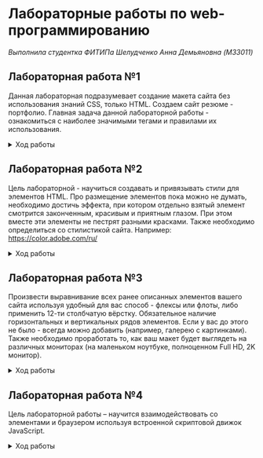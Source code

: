 # Лабораторные работы по web-программированию

*Выполнила студентка ФИТИПа Шелудченко Анна Демьяновна (M33011)*

## Лабораторная работа №1

Данная лабораторная подразумевает создание макета сайта без использования знаний CSS, только HTML. Создаем сайт резюме -
портфолио. Главная задача данной лабораторной работы - ознакомиться с наиболее значимыми тегами и правилами их
использования.
<details>
  <summary>Ход работы</summary>

1. [x] Установить любой текстовый редактор или же специализированное ПО
   (WebStorm и так далее) - на ваш выбор.
2. [x] Определиться с темой проекта и нарисовать макет вашего сайта (схематично) - расположение картинок, текста, поля
   контактов и т.д. - картинку также положить в репозиторий (Можно фотографию рисунка на листочке)
   ![web-42](https://user-images.githubusercontent.com/71404543/134245541-9ef18278-0b46-459d-ab29-94d37b88ead9.jpg)
3. [x] Задать кодировку страницы UTF-8
4. [x] Описать ключевые слова в метаинформации страницы, а также в описании страницы
5. [x] Для упрощения проектирования подключить файл стилей outlines.css (опционально)
6. [x] Приступить к написанию сайта:
    * [x] Добавить Doctype
    * [x] Добавить теги ```<html>```,```<head>``` и ```<body>```,
    * [x] Установить язык для сайта-русский
    * [x] Добавить заголовок страницы
    * [x] Убедиться что в README.md указано ваше ФИО и номер группы, добавить в выбранную тему.
    * [x] Выделить логические элементы вашего сайта с помощью тегов:
        * main
        * header
        * footer
    * [x] Использовать теги section, nav, article, aside, h1-h6, p - согласно их предназначению. (смотреть лекцию)
    * [x] Использовать теги перечисления (ul, ol) (например, для описание ваших успехов или неуспехов).
    * [x] Вставить блок с псевдографикой из символов ASCII
    * [x] Вставить snippet кода, оформив его соответствующими тегами.
    * [x] Добавить цитату и формулу вашего успеха (желательно использовать тэги sub и sup).

Для выделения наиболее важных моментов использовать strong и b, em и i, del и ins
</details>

## Лабораторная работа №2

Цель лабораторной - научиться создавать и привязывать стили для элементов HTML. Про размещение элементов пока можно не
думать, необходимо достичь эффекта, при котором отдельно взятый элемент смотрится законченным, красивым и приятным
глазом. При этом вместе эти элементы не пестрят разными красками. Также необходимо определиться со стилистикой сайта.
Например: https://color.adobe.com/ru/

<details>
<summary>Ход работы</summary>

1. [x] Создать и подключить собственный файл стилей
2. [x] Добавить стили всем элементам на странице (границы - отступы).
3. [x] Должны быть использованы различные по типу селекторы. (Желательно по какой-либо конкретной методологии, например
   БЭМ)
4. [x] Добавить картинки.
5. [x] Определить цвета заливки и теней для элементов
6. Применить стили для текста, задать свойства:
    * [x] размера шрифта
    * [x] высоты строки
    * [x] семейство используемых шрифтов
    * [x] насыщенность шрифта
    * [x] выравнивание текста (горизонтальное, вертикальное)
    * [x] фон и цвет текста
    * [x] отступы
    * [x] пробелы
    * [x] стилизация переформатированного текста
    * [x] подчеркивание, зачеркивание и другие
    * регистр символов

</details>

## Лабораторная работа №3

Произвести выравнивание всех ранее описанных элементов вашего сайта используя удобный для вас способ - флексы или флоты,
либо применить 12-ти столбчатую вёрстку. Обязательное наличие горизонтальных и вертикальных рядов элементов. Если у вас
до этого не было - всегда можно добавить (например, галерею с картинками). Также необходимо проработать то, как ваш
макет будет выглядеть на различных мониторах (на маленьком ноутбуке, полноценном Full HD, 2K монитор).

<details>
<summary>Ход работы</summary>

1. [x] Выбрать элементы, которые не будут отображаться на маленьких мониторах, например, рекламный баннер во всю длину
   footer’a. Использовать css-правила @media screen для скрытия элементов не умещающихся в клиентскую область.
2. [x] Закрепить элемент с помощью абсолютного позиционирования - например строку меню либо шапку или подвал сайта.
3. [x] Добавить на страницу таблицу с заголовками и стилями для чётных и нечётных строк. В качестве типа отображения таблицы
   рекомендуется воспользоваться grid’ом, для достижения лучшей адаптивности. (т.е. необходимо добиться того, чтобы
   колонки таблицы изменяли свой размер в зависимости от размера окна).

</details>

## Лабораторная работа №4
Цель лабораторной работы – научится взаимодействовать со элементами и браузером используя встроенной 
скриптовой движок JavaScript.
<details>
<summary>Ход работы</summary>

1. [x] Добавить новые страницы для вашего проекта, согласно пунктам меню в шапке сайта.
2. Создать скрипт, который будет выполнятся на каждой странице, добавить его в отдельную 
папку и подключить в разделе <head> ваших страниц.
3. Используя IIFE, подписаться на события загрузки страницы и вывести в 
подвал статистическую информацию о скорости загрузки.
![image](https://user-images.githubusercontent.com/71404543/140092847-a587d3c1-694b-48c8-ab04-bbf203c929ae.png)
4. Добавить интерактивности меню, обработать события наведения мыши на конкретные 
пункты с использованием CSS либо JS.
5. В зависимости от того, на какой странице находится пользователь (можно понять по document.location) 
добавить соответствующему пункту меню CSS class, отвечающий за «активное» состояние (см. пример).
![image](https://user-images.githubusercontent.com/71404543/140092958-bab7fa23-e465-493e-8dbf-90f9f83f8d5f.png)

</details>